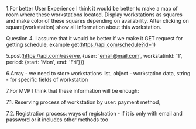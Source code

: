 1.For better User Experience I think it would be better to make a map of room where these workstations located. Display workstations as squares and make color of these squares depending on availability. After clicking on square(workstation) show all information about this workstation.

Question 4. I assume that it would be better if we make it GET request for getting schedule, example get(https://api.com/schedule?id=1)

5.post(https://api.com/reserve, {user: 'email@mail.com', workstatinId: '1', period: {start: 'Mon', end: 'Fri'}})

6.Array - we need to store workstations list, object - workstation data, string - for specific fields of workstation

7.For MVP I think that these information will be enough:

7.1. Reserving process of workstation by user: payment method,

7.2. Registration process: ways of registration - if it is only with email and password or it includes other methods too
